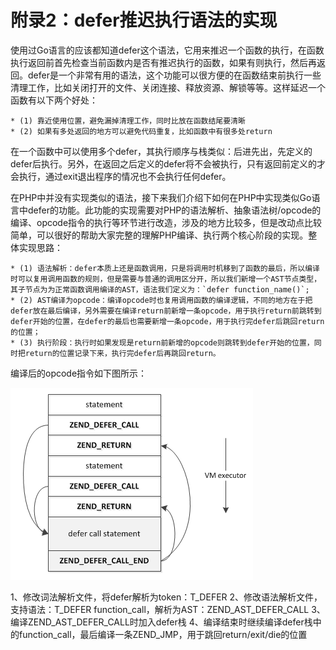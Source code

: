 # 附录2：defer推迟执行语法的实现

使用过Go语言的应该都知道defer这个语法，它用来推迟一个函数的执行，在函数执行返回前首先检查当前函数内是否有推迟执行的函数，如果有则执行，然后再返回。defer是一个非常有用的语法，这个功能可以很方便的在函数结束前执行一些清理工作，比如关闭打开的文件、关闭连接、释放资源、解锁等等。这样延迟一个函数有以下两个好处：

    * (1) 靠近使用位置，避免漏掉清理工作，同时比放在函数结尾要清晰
    * (2) 如果有多处返回的地方可以避免代码重复，比如函数中有很多处return

在一个函数中可以使用多个defer，其执行顺序与栈类似：后进先出，先定义的defer后执行。另外，在返回之后定义的defer将不会被执行，只有返回前定义的才会执行，通过exit退出程序的情况也不会执行任何defer。

在PHP中并没有实现类似的语法，接下来我们介绍下如何在PHP中实现类似Go语言中defer的功能。此功能的实现需要对PHP的语法解析、抽象语法树/opcode的编译、opcode指令的执行等环节进行改造，涉及的地方比较多，但是改动点比较简单，可以很好的帮助大家完整的理解PHP编译、执行两个核心阶段的实现。整体实现思路：

    * (1) 语法解析：defer本质上还是函数调用，只是将调用时机移到了函数的最后，所以编译时可以复用调用函数的规则，但是需要与普通的调用区分开，所以我们新增一个AST节点类型，其子节点为为正常函数调用编译的AST，语法我们定义为：`defer function_name()`;
    * (2) AST编译为opcode：编译opcode时也复用调用函数的编译逻辑，不同的地方在于把defer放在最后编译，另外需要在编译return前新增一条opcode，用于执行return前跳转到defer开始的位置，在defer的最后也需要新增一条opcode，用于执行完defer后跳回return的位置；
    * (3) 执行阶段：执行时如果发现是return前新增的opcode则跳转到defer开始的位置，同时把return的位置记录下来，执行完defer后再跳回return。

编译后的opcode指令如下图所示：

![](../img/defer.png)

1、修改词法解析文件，将defer解析为token：T_DEFER
2、修改语法解析文件，支持语法：T_DEFER function_call，解析为AST：ZEND_AST_DEFER_CALL
3、编译ZEND_AST_DEFER_CALL时加入defer栈
4、编译结束时继续编译defer栈中的function_call，最后编译一条ZEND_JMP，用于跳回return/exit/die的位置

